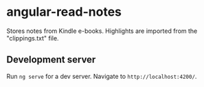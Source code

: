 # angular-read-notes

Stores notes from Kindle e-books.
Highlights are imported from the "clippings.txt" file.

## Development server

Run `ng serve` for a dev server. Navigate to `http://localhost:4200/`.
